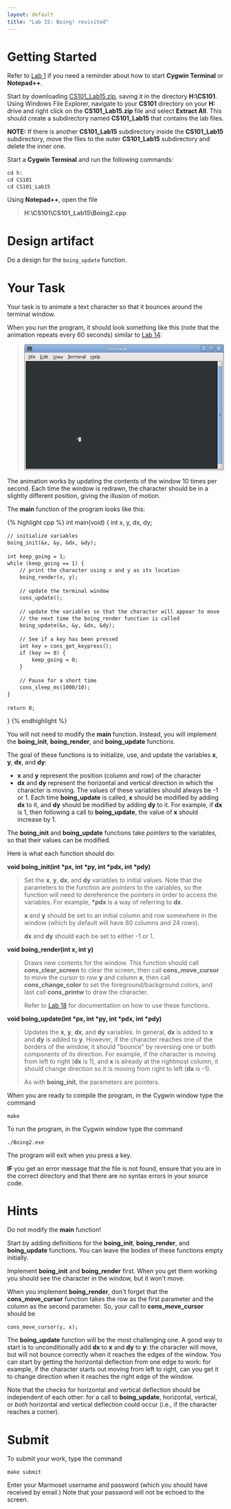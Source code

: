 ```yaml
---
layout: default
title: "Lab 15: Boing! revisited"
---
```


Getting Started
===============

Refer to [Lab 1](lab1.html) if you need a reminder about how to start **Cygwin Terminal** or **Notepad++**.

Start by downloading [CS101\_Lab15.zip](CS101_Lab15.zip), saving it in the directory **H:\\CS101**. Using Windows File Explorer, navigate to your **CS101** directory on your **H:** drive and right click on the **CS101\_Lab15.zip** file and select **Extract All**. This should create a subdirectory named **CS101\_Lab15** that contains the lab files. 

**NOTE:** If there is another **CS101\_Lab15** subdirectory inside the **CS101\_Lab15** subdirectory, move the files to the outer **CS101\_Lab15** subdirectory and delete the inner one.

Start a **Cygwin Terminal** and run the following commands:

    cd h:
    cd CS101
    cd CS101_Lab15

Using **Notepad++**, open the file

> **H:\\CS101\\CS101\_Lab15\\Boing2.cpp**

# Design artifact

Do a design for the `boing_update` function.

Your Task
=========

Your task is to animate a text character so that it bounces around the terminal window.

When you run the program, it should look something like this (note that the animation repeats every 60 seconds) similar to [Lab 14](lab14.html):

> ![image](images/lab14/boing.gif)

The animation works by updating the contents of the window 10 times per second. Each time the window is redrawn, the character should be in a slightly different position, giving the illusion of motion.

The **main** function of the program looks like this:

{% highlight cpp %}
int main(void) {
    int x, y, dx, dy;

    // initialize variables
    boing_init(&x, &y, &dx, &dy);

    int keep_going = 1;
    while (keep_going == 1) {
        // print the character using x and y as its location
        boing_render(x, y);

        // update the terminal window
        cons_update();

        // update the variables so that the character will appear to move
        // the next time the boing_render function is called
        boing_update(&x, &y, &dx, &dy);

        // See if a key has been pressed
        int key = cons_get_keypress();
        if (key >= 0) {
            keep_going = 0;
        }

        // Pause for a short time
        cons_sleep_ms(1000/10);
    }

    return 0;
}
{% endhighlight %}

You will not need to modify the **main** function. Instead, you will implement the **boing\_init**, **boing\_render**, and **boing\_update** functions.

The goal of these functions is to initialize, use, and update the variables **x**, **y**, **dx**, and **dy**:

-   **x** and **y** represent the position (column and row) of the character
-   **dx** and **dy** represent the horizontal and vertical direction in which the character is moving. The values of these variables should always be -1 or 1. Each time **boing\_update** is called, **x** should be modified by adding **dx** to it, and **dy** should be modified by adding **dy** to it. For example, if **dx** is 1, then following a call to **boing\_update**, the value of **x** should increase by 1.

The **boing\_init** and **boing\_update** functions take *pointers* to the variables, so that their values can be modified.

Here is what each function should do:

<b>void boing\_init(int \*px, int \*py, int \*pdx, int \*pdy)</b>

> Set the **x**, **y**, **dx**, and **dy** variables to initial values. Note that the parameters to the function are *pointers* to the variables, so the function will need to dereference the pointers in order to access the variables. For example, **\*pdx** is a way of referring to **dx**.
>
> **x** and **y** should be set to an initial column and row somewhere in the window (which by default will have 80 columns and 24 rows).
>
> **dx** and **dy** should each be set to either -1 or 1.

<b>void boing\_render(int x, int y)</b>

> Draws new contents for the window. This function should call **cons\_clear\_screen** to clear the screen, then call **cons\_move\_cursor** to move the cursor to row **y** and column **x**, then call **cons\_change\_color** to set the foreground/background colors, and last call **cons\_printw** to draw the character.
>
> Refer to [Lab 18](lab18.html) for documentation on how to use these functions.

<b>void boing_update(int \*px, int \*py, int \*pdx, int \*pdy)</b>

> Updates the **x**, **y**, **dx**, and **dy** variables. In general, **dx** is added to **x** and **dy** is added to **y**. However, if the character reaches one of the borders of the window, it should "bounce" by reversing one or both components of its direction. For example, if the character is moving from left to right (**dx** is 1), and **x** is already at the rightmost column, it should change direction so it is moving from right to left (**dx** is -1).
>
> As with **boing\_init**, the parameters are pointers.

When you are ready to compile the program, in the Cygwin window type the command

    make

To run the program, in the Cygwin window type the command

    ./Boing2.exe

The program will exit when you press a key.

**IF** you get an error message that the file is not found, ensure that you are in the correct directory and that there are no syntax errors in your source code.

Hints
=====

Do not modify the **main** function!

Start by adding definitions for the **boing\_init**, **boing\_render**, and **boing\_update** functions. You can leave the bodies of these functions empty initially.

Implement **boing\_init** and **boing\_render** first. When you get them working you should see the character in the window, but it won't move.

When you implement **boing\_render**, don't forget that the **cons\_move\_cursor** function takes the row as the first parameter and the column as the second parameter. So, your call to **cons\_move\_cursor** should be

    cons_move_cursor(y, x);

The **boing\_update** function will be the most challenging one. A good way to start is to unconditionally add **dx** to **x** and **dy** to **y**: the character will move, but will not bounce correctly when it reaches the edges of the window. You can start by getting the horizontal deflection from one edge to work: for example, if the character starts out moving from left to right, can you get it to change direction when it reaches the right edge of the window.

Note that the checks for horizontal and vertical deflection should be independent of each other: for a call to **boing\_update**, horizontal, vertical, or *both* horizontal and vertical deflection could occur (i.e., if the character reaches a corner).

Submit
======

To submit your work, type the command

    make submit

Enter your Marmoset username and password (which you should have received by email.) Note that your password will not be echoed to the screen.